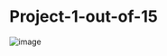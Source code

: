 # Project-1-out-of-15
![image](https://user-images.githubusercontent.com/105298916/183722642-dfd04771-338b-4714-89d1-e18566b56aff.png)
